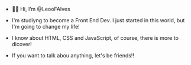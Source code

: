 - 👋🏻 Hi, I’m @LeooFAlves

- I'm studiyng to become a Front End Dev. I just started in this world, but I'm going to change my life!

- I know about HTML, CSS and JavaScript, of course, there is more to dicover!

- If you want to talk abou anything, let's be friends!! 
